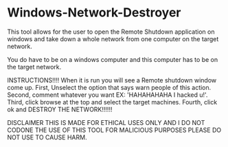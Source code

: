 # Windows-Network-Destroyer
This tool allows for the user to open the Remote Shutdown application on windows and take down a whole network from one computer on the target network.

You do have to be on a windows computer and this computer has to be on the target network.

INSTRUCTIONS!!!! When it is run you will see a Remote shutdown window come up. First, Unselect the option that says warn people of this action. Second, comment whatever you want EX: 'HAHAHAHAHA I hacked u!'. Third, click browse at the top and select the target machines. Fourth, click ok and DESTROY THE NETWORK!!!!!!

DISCLAIMER THIS IS MADE FOR ETHICAL USES ONLY AND I DO NOT CODONE THE USE OF THIS TOOL FOR MALICIOUS PURPOSES PLEASE DO NOT USE TO CAUSE HARM.
